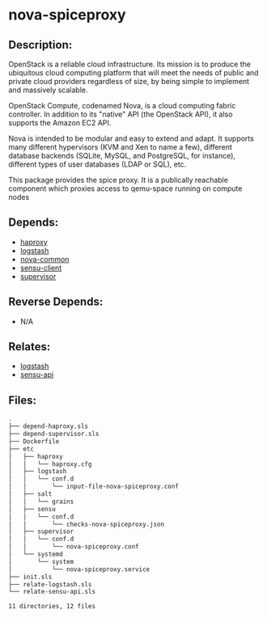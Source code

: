 # nova-spiceproxy

## Description:

OpenStack is a reliable cloud infrastructure. Its mission is to produce the ubiquitous cloud computing platform that will meet the needs of public and private cloud providers regardless of size, by being simple to implement and massively scalable.

OpenStack Compute, codenamed Nova, is a cloud computing fabric controller. In addition to its "native" API (the OpenStack API), it also supports the Amazon EC2 API.

Nova is intended to be modular and easy to extend and adapt. It supports many different hypervisors (KVM and Xen to name a few), different database backends (SQLite, MySQL, and PostgreSQL, for instance), different types of user databases (LDAP or SQL), etc.

This package provides the spice proxy. It is a publically reachable component which proxies access to qemu-space running on compute nodes

## Depends:

  -  [haproxy](salt/haproxy)
  -  [logstash](salt/logstash)
  -  [nova-common](salt/nova-common)
  -  [sensu-client](salt/sensu-client)
  -  [supervisor](salt/supervisor)

## Reverse Depends:

  -  N/A

## Relates:

  -  [logstash](salt/logstash)
  -  [sensu-api](salt/sensu-api)

## Files:

```bash
.
├── depend-haproxy.sls
├── depend-supervisor.sls
├── Dockerfile
├── etc
│   ├── haproxy
│   │   └── haproxy.cfg
│   ├── logstash
│   │   └── conf.d
│   │       └── input-file-nova-spiceproxy.conf
│   ├── salt
│   │   └── grains
│   ├── sensu
│   │   └── conf.d
│   │       └── checks-nova-spiceproxy.json
│   ├── supervisor
│   │   └── conf.d
│   │       └── nova-spiceproxy.conf
│   └── systemd
│       └── system
│           └── nova-spiceproxy.service
├── init.sls
├── relate-logstash.sls
└── relate-sensu-api.sls

11 directories, 12 files
```
